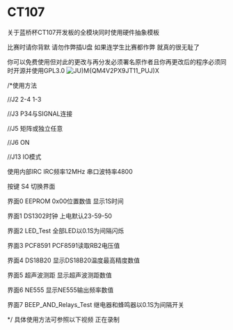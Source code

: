 # CT107
关于蓝桥杯CT107开发板的全模块同时使用硬件抽象模板

比赛时请你背默 请勿作弊插U盘 如果连学生比赛都作弊 就真的很无耻了

你可以免费使用但对此的更改与再分发必须署名原作者且你再更改后的程序必须同时开源并使用GPL3.0
![JU)M{QM4V2PX9JT11_PUJ)X](https://github.com/WenGong-0514/CT107/assets/130547806/e99849ed-11b0-41f3-9e70-95b3ffc617fb)

/*使用方法


//J2 2-4 1-3

//J3 P34与SIGNAL连接

//J5  矩阵或独立任意

//J6 ON

//J13 IO模式

使用内部IRC IRC频率12MHz
串口波特率4800

按键 S4 切换界面

界面0 EEPROM 0x00位置数值 显示1S时间

界面1 DS1302时钟 上电默认23-59-50

界面2 LED_Test 全部LED以0.1S为间隔闪烁

界面3 PCF8591 PCF8591读取RB2电压值

界面4 DS18B20 显示DS18B20温度最高精度数值

界面5 超声波测距 显示超声波测距数值

界面6 NE555 显示NE555输出频率数值

界面7 BEEP_AND_Relays_Test 继电器和蜂鸣器以0.1S为间隔开关

*/
具体使用方法可参照以下视频
正在录制
